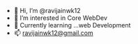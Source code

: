 - 👋 Hi, I’m @ravijainwk12
- 👀 I’m interested in Core WebDev
- 🌱 Currently learning ...web Development
- 📫 ravijainwk12@gmail.com
